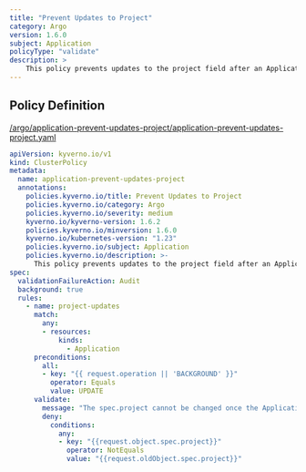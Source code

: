 ```yaml
---
title: "Prevent Updates to Project"
category: Argo
version: 1.6.0
subject: Application
policyType: "validate"
description: >
    This policy prevents updates to the project field after an Application is created.
---
```


## Policy Definition
<a href="https://github.com/kyverno/policies/raw/main//argo/application-prevent-updates-project/application-prevent-updates-project.yaml" target="-blank">/argo/application-prevent-updates-project/application-prevent-updates-project.yaml</a>

```yaml
apiVersion: kyverno.io/v1
kind: ClusterPolicy
metadata:
  name: application-prevent-updates-project
  annotations:
    policies.kyverno.io/title: Prevent Updates to Project
    policies.kyverno.io/category: Argo
    policies.kyverno.io/severity: medium
    kyverno.io/kyverno-version: 1.6.2
    policies.kyverno.io/minversion: 1.6.0
    kyverno.io/kubernetes-version: "1.23"
    policies.kyverno.io/subject: Application
    policies.kyverno.io/description: >-
      This policy prevents updates to the project field after an Application is created.
spec:
  validationFailureAction: Audit
  background: true
  rules:
    - name: project-updates
      match:
        any:
        - resources:
            kinds:
              - Application
      preconditions:
        all:
        - key: "{{ request.operation || 'BACKGROUND' }}"
          operator: Equals
          value: UPDATE
      validate:
        message: "The spec.project cannot be changed once the Application is created."
        deny:
          conditions:
            any:
            - key: "{{request.object.spec.project}}"
              operator: NotEquals
              value: "{{request.oldObject.spec.project}}"
```
